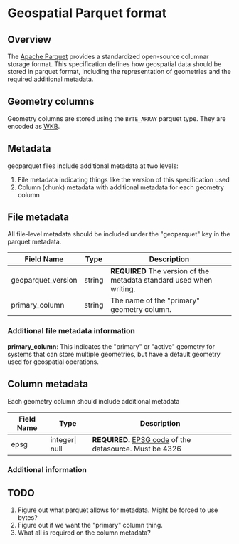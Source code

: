 # Geospatial Parquet format

## Overview

The [Apache Parquet][parquet] provides a standardized open-source columnar storage format. This specification defines how geospatial data
should be stored in parquet format, including the representation of geometries and the required additional metadata.

## Geometry columns

Geometry columns are stored using the `BYTE_ARRAY` parquet type. They are encoded as [WKB](https://en.wikipedia.org/wiki/Well-known_text_representation_of_geometry#Well-known_binary).

## Metadata

geoparquet files include additional metadata at two levels:

1. File metadata indicating things like the version of this specification used
2. Column (chunk) metadata with additional metadata for each geometry column

## File metadata

All file-level metadata should be included under the "geoparquet" key in the parquet metadata.

|     Field Name     |  Type  |                             Description                              |
| ------------------ | ------ | -------------------------------------------------------------------- |
| geoparquet_version | string | **REQUIRED** The version of the metadata standard used when writing. |
| primary_column     | string | The name of the "primary" geometry column.                           |


### Additional file metadata information

**primary_column**: This indicates the "primary" or "active" geometry for systems that can store multiple geometries,
but have a default geometry used for geospatial operations.

## Column metadata

Each geometry column should include additional metadata

| Field Name |                               Type                                      |                                                                   Description                                                                     |
| ---------- | ----------------------------------------------------------------------- | ------------------------------------------------------------------------------------------------------------------------------------------------- |
| epsg       | integer\| null                                                          | **REQUIRED.** [EPSG code](http://www.epsg-registry.org/) of the datasource. Must be 4326                                                          |

### Additional information

## TODO

1. Figure out what parquet allows for metadata. Might be forced to use bytes?
2. Figure out if we want the "primary" column thing.
3. What all is required on the column metadata?


[parquet]: https://parquet.apache.org/